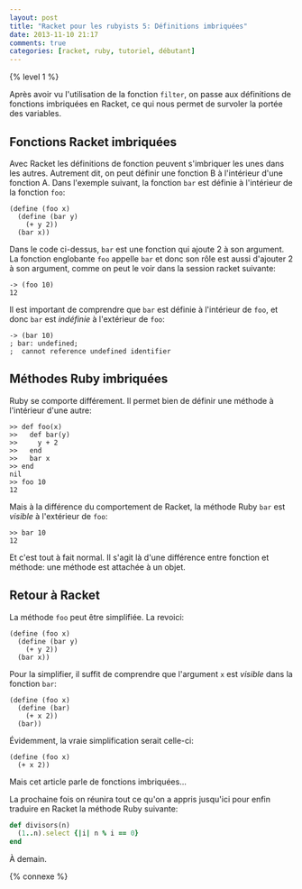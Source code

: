 ```yaml
---
layout: post
title: "Racket pour les rubyists 5: Définitions imbriquées"
date: 2013-11-10 21:17
comments: true
categories: [racket, ruby, tutoriel, débutant]
---
```


{% level 1 %}

Après avoir vu l'utilisation de la fonction `filter`, on passe aux
définitions de fonctions imbriquées en Racket, ce qui nous permet de
survoler la portée des variables.

<!-- more -->

Fonctions Racket imbriquées
----------------------------
Avec Racket les définitions de fonction peuvent s'imbriquer les unes dans les
autres.  Autrement dit, on peut définir une fonction B à l'intérieur d'une
fonction A. Dans l'exemple suivant, la fonction `bar` est définie à
l'intérieur de la fonction `foo`:

``` racket
(define (foo x)
  (define (bar y)
    (+ y 2))
  (bar x))
```

Dans le code ci-dessus, `bar` est une fonction qui ajoute 2 à son argument.
La fonction englobante `foo` appelle `bar` et donc son rôle est aussi d'ajouter
2 à son argument, comme on peut le voir dans la session racket suivante:

    -> (foo 10)
    12

Il est important de comprendre que `bar` est définie à l'intérieur de `foo`,
et donc `bar` est *indéfinie* à l'extérieur de `foo`:

    -> (bar 10)
    ; bar: undefined;
    ;  cannot reference undefined identifier

Méthodes Ruby imbriquées
-------------------------
Ruby se comporte différement. Il permet bien de définir une méthode à
l'intérieur d'une autre:

``` irb
>> def foo(x)
>>   def bar(y)
>>     y + 2
>>   end
>>   bar x
>> end
nil
>> foo 10
12
```

Mais à la différence du comportement de Racket, la méthode Ruby `bar` est
*visible* à l'extérieur de `foo`:

``` irb
>> bar 10
12
```

Et c'est tout à fait normal. Il s'agit là d'une différence entre fonction
et méthode: une méthode est attachée à un objet.

Retour à Racket
---------------

La méthode `foo` peut être simplifiée. La revoici:

``` racket
(define (foo x)
  (define (bar y)
    (+ y 2))
  (bar x))
```

Pour la simplifier, il suffit de comprendre que l'argument `x` est *visible*
dans la fonction `bar`:

``` racket
(define (foo x)
  (define (bar)
    (+ x 2))
  (bar))
```

Évidemment, la vraie simplification serait celle-ci:

``` racket
(define (foo x)
  (+ x 2))
```

Mais cet article parle de fonctions imbriquées…

La prochaine fois on réunira tout ce qu'on a appris jusqu'ici pour enfin
traduire en Racket la méthode Ruby suivante:

``` ruby
def divisors(n)
  (1..n).select {|i| n % i == 0}
end
```

À demain.

{% connexe %}


